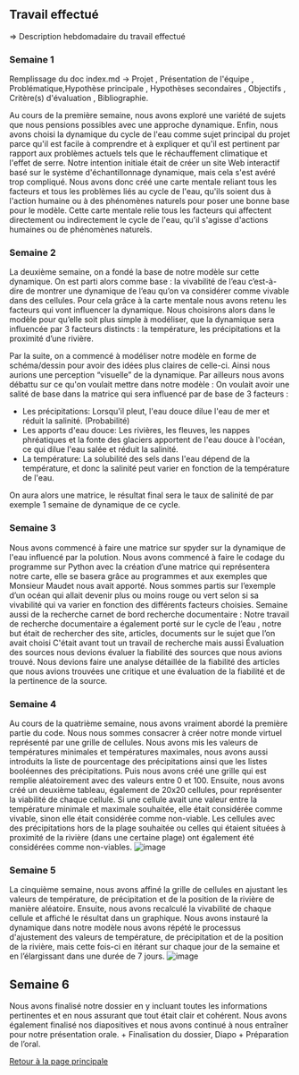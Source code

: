 ## Travail effectué 

=> Description hebdomadaire du travail effectué 

### Semaine 1 
Remplissage du doc index.md -> Projet , Présentation de l'équipe , Problématique,Hypothèse principale , Hypothèses secondaires , Objectifs , Critère(s) d'évaluation , Bibliographie.

Au cours de la première semaine, nous avons exploré une variété de sujets que nous pensions possibles avec une approche dynamique. Enfin, nous avons choisi la dynamique du cycle de l'eau comme sujet principal du projet parce qu'il est facile à comprendre et à expliquer et qu'il est pertinent par rapport aux problèmes actuels tels que le réchauffement climatique et l'effet de serre. Notre intention initiale était de créer un site Web interactif basé sur le système d'échantillonnage dynamique, mais cela s'est avéré trop compliqué. Nous avons donc créé une carte mentale reliant tous les facteurs et tous les problèmes liés au cycle de l'eau, qu'ils soient dus à l'action humaine ou à des phénomènes naturels pour poser une bonne base pour le modèle. Cette carte mentale relie tous les facteurs qui affectent directement ou indirectement le cycle de l'eau, qu'il s'agisse d'actions humaines ou de phénomènes naturels. 



### Semaine 2 
La deuxième semaine, on a fondé la base de notre modèle sur cette dynamique. On est parti alors comme base : la vivabilité de l’eau c’est-à-dire de montrer une dynamique de l’eau qu’on va considérer comme vivable dans des cellules. Pour cela grâce à la carte mentale nous avons retenu les facteurs qui vont influencer la dynamique. Nous choisirons alors dans le modèle pour qu’elle soit plus simple à modéliser, que la dynamique sera influencée par 3 facteurs distincts : la température, les précipitations et la proximité d’une rivière. 

Par la suite, on a commencé à modéliser notre modèle en forme de schéma/dessin pour avoir des idées plus claires de celle-ci. Ainsi nous aurions une perception “visuelle” de la dynamique. 
Par ailleurs nous avons débattu sur ce qu'on voulait mettre dans notre modèle :
On voulait avoir une salité de base dans la matrice qui sera influencé par de base de 3 facteurs : 
- Les précipitations: Lorsqu'il pleut, l'eau douce dilue l'eau de mer et réduit la salinité. (Probabilité)
- Les apports d'eau douce: Les rivières, les fleuves, les nappes phréatiques et la fonte des glaciers apportent de l'eau douce à l'océan, ce qui dilue l'eau salée et réduit la salinité.
- La température: La solubilité des sels dans l'eau dépend de la température, et donc la salinité peut varier en fonction de la température de l'eau.

On aura alors une matrice, le résultat final sera le taux de salinité de par exemple 1 semaine de dynamique de ce cycle. 
### Semaine 3
Nous avons commencé à faire une matrice sur spyder sur la dynamique de l'eau influencé par la polution. Nous avons commencé à faire le codage du programme sur Python avec la création d’une matrice qui représentera notre carte, elle se basera grâce au programmes et aux exemples que Monsieur Maudet nous avait apporté. Nous sommes partis sur l’exemple d’un océan qui allait devenir plus ou moins rouge ou vert selon si sa vivabilité qui va varier en fonction des différents facteurs choisies.
Semaine aussi de la recherche carnet de bord recherche documentaire : Notre travail de recherche documentaire a également  porté sur le cycle de l’eau , notre but était   de rechercher des site, articles, documents sur le sujet que l’on avait choisi C'était avant tout un travail de recherche mais aussi Évaluation des sources nous devions évaluer la fiabilité des sources que nous avions trouvé. Nous devions faire une analyse détaillée de la fiabilité des articles que nous avions trouvées une critique et une  évaluation de la fiabilité et de la pertinence de la source.


### Semaine 4 

Au cours de la quatrième semaine, nous avons vraiment abordé la première partie du code. Nous nous sommes consacrer à créer notre monde virtuel représenté par une grille de cellules. Nous avons mis les valeurs de températures minimales et températures maximales, nous avons aussi introduits la liste de pourcentage des précipitations ainsi que les listes booléennes des précipitations. Puis nous avons créé une grille qui est remplie aléatoirement avec des valeurs entre 0 et 100. Ensuite, nous avons créé un deuxième tableau, également de 20x20 cellules, pour représenter la viabilité de chaque cellule. Si une cellule avait une valeur entre la température minimale et maximale souhaitée, elle était considérée comme vivable, sinon elle était considérée comme non-viable. Les cellules avec des précipitations hors de la plage souhaitée ou celles qui étaient situées à proximité de la rivière (dans une certaine plage) ont également été considérées comme non-viables.
![image](https://user-images.githubusercontent.com/125458910/233639625-313cc3f5-3a94-4a58-9b53-01a201f4e259.png)

### Semaine 5

La cinquième semaine, nous avons affiné la grille de cellules en ajustant les valeurs de température, de précipitation et de la position de la rivière de manière aléatoire. Ensuite, nous avons recalculé la vivabilité de chaque cellule et affiché le résultat dans un graphique. Nous avons instauré la dynamique dans notre modèle nous avons répété le processus d'ajustement des valeurs de température, de précipitation et de la position de la rivière, mais cette fois-ci en itérant sur chaque jour de la semaine et en l’élargissant dans une durée de 7 jours. 
![image](https://user-images.githubusercontent.com/125458910/233640363-dc3a9fd7-0fe6-4b1c-934d-3bf7b8cb998b.png)


## Semaine 6
Nous avons finalisé notre dossier en y incluant toutes les informations pertinentes et en nous assurant que tout était clair et cohérent. Nous avons également finalisé nos diapositives et nous avons continué à nous entraîner pour notre présentation orale. + Finalisation du dossier, Diapo + Préparation de l’oral.




<a href="index.html"> Retour à la page principale </a>
